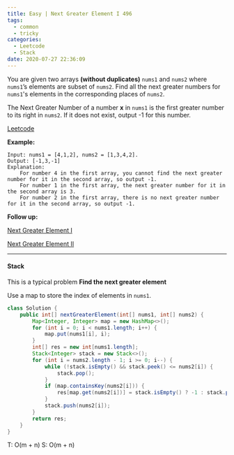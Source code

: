 ```yaml
---
title: Easy | Next Greater Element I 496
tags:
  - common
  - tricky
categories:
  - Leetcode
  - Stack
date: 2020-07-27 22:36:09
---
```


You are given two arrays **(without duplicates)** `nums1` and `nums2` where `nums1`’s elements are subset of `nums2`. Find all the next greater numbers for `nums1`'s elements in the corresponding places of `nums2`.

The Next Greater Number of a number **x** in `nums1` is the first greater number to its right in `nums2`. If it does not exist, output -1 for this number.

[Leetcode](https://leetcode.com/problems/next-greater-element-i/)

<!--more-->

**Example:**

```
Input: nums1 = [4,1,2], nums2 = [1,3,4,2].
Output: [-1,3,-1]
Explanation:
    For number 4 in the first array, you cannot find the next greater number for it in the second array, so output -1.
    For number 1 in the first array, the next greater number for it in the second array is 3.
    For number 2 in the first array, there is no next greater number for it in the second array, so output -1.
```

**Follow up:** 

[Next Greater Element I](https://leetcode.com/problems/next-greater-element-i/)

[Next Greater Element II](https://leetcode.com/problems/next-greater-element-ii/)

---

#### Stack

This is a typical problem **Find the next greater element**

Use a map to store the index of elements in `nums1`.

```java
class Solution {
    public int[] nextGreaterElement(int[] nums1, int[] nums2) {
        Map<Integer, Integer> map = new HashMap<>();
        for (int i = 0; i < nums1.length; i++) {
            map.put(nums1[i], i);
        }
        int[] res = new int[nums1.length];
        Stack<Integer> stack = new Stack<>();
        for (int i = nums2.length - 1; i >= 0; i--) {
            while (!stack.isEmpty() && stack.peek() <= nums2[i]) {
                stack.pop();
            }
            if (map.containsKey(nums2[i])) {
                res[map.get(nums2[i])] = stack.isEmpty() ? -1 : stack.peek();
            }
            stack.push(nums2[i]);
        }
        return res;
    }
}
```

T: O(m + n)		S: O(m + n)

